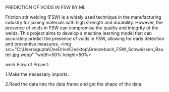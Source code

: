  PREDICTION OF VOIDS IN FSW BY ML

Friction stir welding (FSW) is a widely used technique in the manufacturing industry for joining materials with high strength and durability. However, the presence of voids in FSW can compromise the quality and integrity of the welds. This project aims to develop a machine learning model that can accurately predict the presence of voids in FSW, allowing for early detection and preventive measures.
<img src="C:\Users\gupta\OneDrive\Desktop\Grenzebach_FSW_Schweissen_Bauteil.jpg.webp" "width=50% height=50%>


work Flow of Project:

1.Make the necessary imports.

2.Read the data into the data frame and get the shape of the data.
